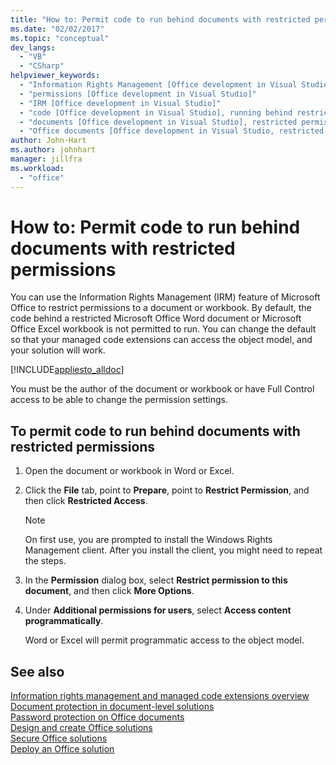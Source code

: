 ```yaml
---
title: "How to: Permit code to run behind documents with restricted permissions"
ms.date: "02/02/2017"
ms.topic: "conceptual"
dev_langs: 
  - "VB"
  - "CSharp"
helpviewer_keywords: 
  - "Information Rights Management [Office development in Visual Studio]"
  - "permissions [Office development in Visual Studio]"
  - "IRM [Office development in Visual Studio]"
  - "code [Office development in Visual Studio], running behind restricted documents"
  - "documents [Office development in Visual Studio], restricted permissions"
  - "Office documents [Office development in Visual Studio, restricted permissions"
author: John-Hart
ms.author: johnhart
manager: jillfra
ms.workload: 
  - "office"
---
```

# How to: Permit code to run behind documents with restricted permissions
  You can use the Information Rights Management (IRM) feature of Microsoft Office to restrict permissions to a document or workbook. By default, the code behind a restricted Microsoft Office Word document or Microsoft Office Excel workbook is not permitted to run. You can change the default so that your managed code extensions can access the object model, and your solution will work.  
  
 [!INCLUDE[appliesto_alldoc](../vsto/includes/appliesto-alldoc-md.md)]  
  
 You must be the author of the document or workbook or have Full Control access to be able to change the permission settings.  
  
## To permit code to run behind documents with restricted permissions  
  
1. Open the document or workbook in Word or Excel.  
  
2. Click the **File** tab, point to **Prepare**, point to **Restrict Permission**, and then click **Restricted Access**.  
  
   > [!NOTE]  
   >  On first use, you are prompted to install the Windows Rights Management client. After you install the client, you might need to repeat the steps.  
  
3. In the **Permission** dialog box, select **Restrict permission to this document**, and then click **More Options**.  
  
4. Under **Additional permissions for users**, select **Access content programmatically**.  
  
   Word or Excel will permit programmatic access to the object model.  
  
## See also  
 [Information rights management and managed code extensions overview](../vsto/information-rights-management-and-managed-code-extensions-overview.md)   
 [Document protection in document-level solutions](../vsto/document-protection-in-document-level-solutions.md)   
 [Password protection on Office documents](../vsto/password-protection-on-office-documents.md)   
 [Design and create Office solutions](../vsto/designing-and-creating-office-solutions.md)   
 [Secure Office solutions](../vsto/securing-office-solutions.md)   
 [Deploy an Office solution](../vsto/deploying-an-office-solution.md)  
